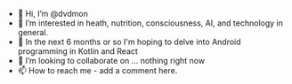 - 👋 Hi, I’m @dvdmon
- 👀 I’m interested in heath, nutrition, consciousness, AI, and technology in general.  
- 🌱 In the next 6 months or so I'm hoping to delve into Android programming in Kotlin and React
- 💞️ I’m looking to collaborate on ... nothing right now
- 📫 How to reach me - add a comment here.

<!---
dvdmon/dvdmon is a ✨ special ✨ repository because its `README.md` (this file) appears on your GitHub profile.
You can click the Preview link to take a look at your changes.
--->
